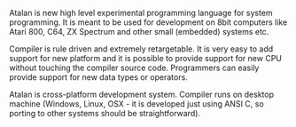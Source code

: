 Atalan is new high level experimental programming language for system programming. It is meant to be used for development on 8bit computers like Atari 800, C64, ZX Spectrum and other small (embedded) systems etc.

Compiler is rule driven and extremely retargetable. It is very easy to add support for new platform and it is possible to provide support for new CPU without touching the compiler source code. Programmers can easily provide support for new data types or operators.

Atalan is cross-platform development system. Compiler runs on desktop machine (Windows, Linux, OSX - it is developed just using ANSI C, so porting to other systems should be straightforward).